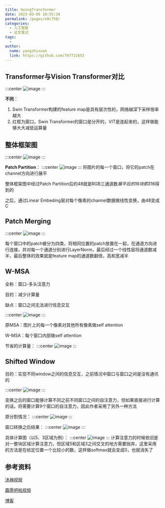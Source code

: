 ```yaml
---
title: SwingTransformer
date: 2023-03-05 10:55:34
permalink: /pages/e9c758/
categories:
  - 人工智能
  - 论文笔记
tags:
  - 
author: 
  name: yangzhixuan
  link: https://github.com/747721653
---
```


## Transformer与Vision Transformer对比
:::center
![image](https://cdn.jsdelivr.net/gh/747721653/picx-images-hosting@master/paper/image.1m5y9u5yh4e8.jpg)
:::

**不同**：

1. Swin Transformer构建的feature map是具有层次性的，网络越深下采样倍率越大
2. 红框为窗口。Swin Transformer的窗口是分开的，VIT是连起来的，这样做能够大大减低运算量

## 整体框架图
:::center
![image](https://cdn.jsdelivr.net/gh/747721653/picx-images-hosting@master/paper/image.7fu6ucpymsg.jpg)
:::

**Patch Partition**：
:::center
![image](https://cdn.jsdelivr.net/gh/747721653/picx-images-hosting@master/paper/image.ipetr4jsxtc.jpg)
:::
将图片的每一个窗口，将它的patch在channel方向进行展平

整体框架图中经过Patch Partition后的48就是RGB三通道数*展平后的16块即3*16得到的

之后，通过Linear Embeding层对每个像素的channel数据做线性变换，由48变成C


## Patch Merging
:::center
![image](https://cdn.jsdelivr.net/gh/747721653/picx-images-hosting@master/paper/image.6qee0098we00.jpg)
:::

每个窗口中的patch被分为四类，将相同位置的patch放置在一起，在通道方向进行连接，并对每一个通道分别进行LayerNorm，最后经过一个线性层将通道数减半，最后整体的效果就是feature map的通道数翻倍，高和宽减半

## W-MSA
全称：窗口-多头注意力

目的：减少计算量

缺点：窗口之间无法进行信息交互

:::center
![image](https://cdn.jsdelivr.net/gh/747721653/picx-images-hosting@master/paper/image.14sluuy3do8w.jpg)
:::

原MSA：图片上的每一个像素对其他所有像素做self attention

W-MSA：每个窗口内部做self attention

节省的计算量：
:::center
![image](https://cdn.jsdelivr.net/gh/747721653/picx-images-hosting@master/paper/image.4h89tcdfslu0.jpg)
:::

## Shifted Window
目的：实现不同window之间的信息交互，之前情况中窗口与窗口之间是没有通讯的

:::center
![image](https://cdn.jsdelivr.net/gh/747721653/picx-images-hosting@master/paper/image.4q2pdz9vw7i0.jpg)
:::

变换之后的窗口能够计算不同之前不同窗口之间的自注意力，但如果直接进行计算的话，将需要计算9个窗口的自注意力，因此作者采用了另外一种方法

原分割情况：
:::center
![image](https://cdn.jsdelivr.net/gh/747721653/picx-images-hosting@master/paper/image.3amli47e7a00.jpg)
:::

窗口转换之后结果：
:::center
![image](https://cdn.jsdelivr.net/gh/747721653/picx-images-hosting@master/paper/image.31gckcwzjj20.jpg)
:::

具体计算图（以5、3区域为例）：
:::center
![image](https://cdn.jsdelivr.net/gh/747721653/picx-images-hosting@master/paper/image.gmoe99jr6gw.jpg)
:::
计算注意力的时候依旧是对一整块区域计算注意力，但区域5和区域3之间交叉的地方需要抛弃，这里采用的方法是在给定位置一个比较小的数，这样做softmax就会变成0，也就消失了

## 参考资料
[沐神视频](https://www.bilibili.com/video/BV13L4y1475U/?spm_id_from=333.788&vd_source=6a9e9f8459576ecbca10411d0f2a4c8a)

[霹雳吧啦视频](https://www.bilibili.com/video/BV1pL4y1v7jC/?spm_id_from=333.999.0.0&vd_source=6a9e9f8459576ecbca10411d0f2a4c8a)

[博客](https://blog.csdn.net/qq_37541097/article/details/121119988)







